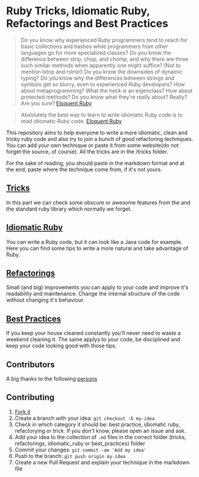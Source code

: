 # Ruby Tricks, Idiomatic Ruby, Refactorings and Best Practices

> Do you know why experienced Ruby programmers tend to reach for basic collections
> and hashes while programmers from other languages go for more specialized classes?
> Do you know the difference between strip, chop, and chomp, and why there are three
> such similar methods when apparently one might suffice? (Not to mention lstrip and
> rstrip!) Do you know the downsides of dynamic typing? Do you know why the differences
> between strings and symbols get so blurry, even to experienced Ruby developers?
> How about metaprogramming? What the heck is an eigenclass? How about
> protected methods? Do you know what they’re really about? Really? Are you sure?
[Eloquent Ruby](http://www.amazon.com/Eloquent-Ruby-Addison-Wesley-Professional/dp/0321584104)

> Absolutely the best way to learn to write idiomatic Ruby code is to read idiomatic Ruby code. [Eloquent Ruby](http://www.amazon.com/Eloquent-Ruby-Addison-Wesley-Professional/dp/0321584104)

This repository aims to help everyone to write a more idiomatic, clean and tricky ruby code and also try to join a bunch of good refactoring techniques. You can add your own technique or paste it from some website(do not forget the source, of course). All the tricks are in the /tricks folder.

For the sake of reading, you should paste in the markdown format and at the end, paste where the technique come from, if it's not yours.

## [Tricks](tricks.md)

In this part we can check some obscure or awesome features from the and the standard ruby library which normally we forget.

## [Idiomatic Ruby](idiomatic_ruby.md)

You can write a Ruby code, but it can look like a Java code for example. Here you can find some tips to write a more natural and take advantage of Ruby.

## [Refactorings](refactorings.md)

Small (and big) improvements you can apply to your code and improve it's readability and maintenance. Change the internal structure of the code without changing it's behaviour.

## [Best Practices](best_practices.md)

If you keep your house cleaned constantly you'll never need to waste a weekend cleaning it. The same applys to your code, be disciplined and keep your code looking good with those tips.

## Contributors

A big thanks to the following [persons](https://github.com/franzejr/best-ruby/graphs/contributors)

## Contributing

1. [Fork it](https://github.com/franzejr/best-ruby)
2. Create a branch with your idea: `git checkout -b my-idea`
3. Check in which category it should be: best practice, idiomatic ruby, refactorying or trick. If you don't know, please open an issue and ask.
4. Add your idea to the collection of `.md` files in the correct folder (tricks, refactorings, idiomatic_ruby or best_practices) folder
5. Commit your changes: `git commit -am 'Add my idea'`
6. Push to the branch: `git push origin my-idea`
7. Create a new Pull Request and explain your technique in the markdown file
